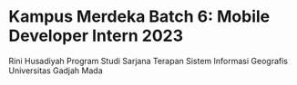 # Kampus Merdeka Batch 6: Mobile Developer Intern 2023
Rini Husadiyah
Program Studi Sarjana Terapan Sistem Informasi Geografis
Universitas Gadjah Mada
